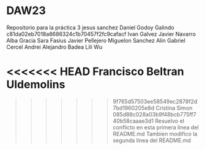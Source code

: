 # DAW23
Repositorio para la práctica 3
jesus sanchez
Daniel Godoy Galindo
c81da02eb7018a8686324c1b70457f2fc9cafacf
Ivan Galvez
Javier Navarro
Alba Gracia
Sara Fasius
Javier Pellejero
Miguelon Sanchez
Alin Gabriel Cercel
Andrei Alejandro Badea
Lili Wu

<<<<<<< HEAD
Francisco Beltran Uldemolins
=======
>>>>>>> 9f765d57503ee58549ec2878f2d7bd1960205e8d
Cristina Simon
>>>>>>> 085d88c028a03b9f48bcb775ff740b58caaae3d1
Resuelvo el conflicto en esta primera linea del README.md
Tambien modifico la segunda linea del README.md
